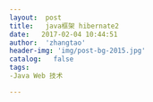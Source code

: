```yaml
---
layout:  post
title:   java框架 hibernate2
date:   2017-02-04 10:44:51
author:  'zhangtao'
header-img: 'img/post-bg-2015.jpg'
catalog:   false
tags:
-Java Web 技术

---
```



